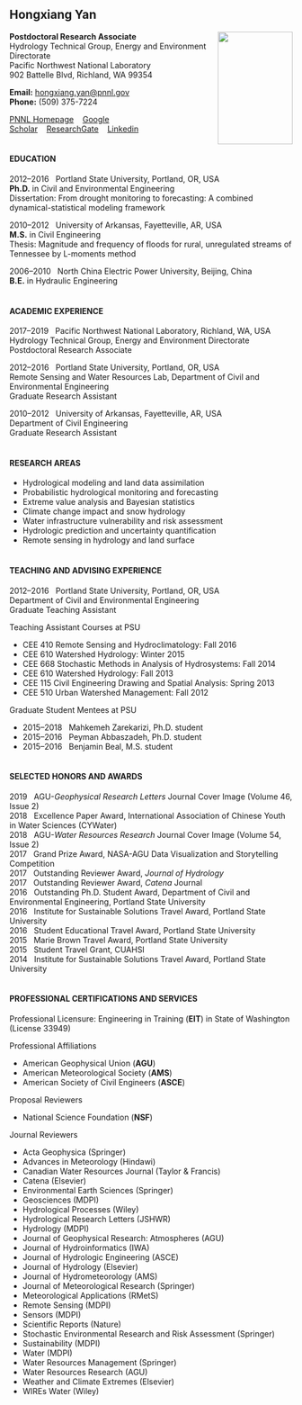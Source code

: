 ## Hongxiang Yan
<img src="https://preview.ibb.co/iJDyJy/Yan.jpg" width="133.5" height="200" align="right">

**Postdoctoral Research Associate** <br />
Hydrology Technical Group, Energy and Environment Directorate <br />
Pacific Northwest National Laboratory <br />
902 Battelle Blvd, Richland, WA 99354        

**Email:** hongxiang.yan@pnnl.gov <br />
**Phone:** (509) 375-7224

[PNNL Homepage](https://hydrology.pnnl.gov/staff/staff_info.asp?staff_num=3091)&nbsp;&nbsp;&nbsp;&nbsp;[Google Scholar](https://scholar.google.com/citations?user=d4lXobIAAAAJ&hl=en)&nbsp;&nbsp;&nbsp;&nbsp;[ResearchGate](https://www.researchgate.net/profile/Hongxiang_Yan)&nbsp;&nbsp;&nbsp;&nbsp;[Linkedin](https://www.linkedin.com/in/hongxiangyan/) <br /> <br />

#### EDUCATION

2012–2016&nbsp;&nbsp;&nbsp;Portland State University, Portland, OR, USA<br />
**Ph.D.** in Civil and Environmental Engineering<br />
Dissertation: From drought monitoring to forecasting: A combined dynamical-statistical modeling framework<br />

2010–2012&nbsp;&nbsp;&nbsp;University of Arkansas, Fayetteville, AR, USA<br />
**M.S.** in Civil Engineering<br />
Thesis: Magnitude and frequency of floods for rural, unregulated streams of Tennessee by L-moments method<br />

2006–2010&nbsp;&nbsp;&nbsp;North China Electric Power University, Beijing, China<br />
**B.E.** in Hydraulic Engineering<br /> <br />

#### ACADEMIC EXPERIENCE 

2017–2019&nbsp;&nbsp;&nbsp;Pacific Northwest National Laboratory, Richland, WA, USA<br />
Hydrology Technical Group, Energy and Environment Directorate<br />
Postdoctoral Research Associate<br />

2012–2016&nbsp;&nbsp;&nbsp;Portland State University, Portland, OR, USA<br />
Remote Sensing and Water Resources Lab, Department of Civil and Environmental Engineering<br />
Graduate Research Assistant<br />

2010–2012&nbsp;&nbsp;&nbsp;University of Arkansas, Fayetteville, AR, USA<br />
Department of Civil Engineering<br />
Graduate Research Assistant<br /><br />

#### RESEARCH AREAS
- Hydrological modeling and land data assimilation 
- Probabilistic hydrological monitoring and forecasting
- Extreme value analysis and Bayesian statistics
- Climate change impact and snow hydrology
- Water infrastructure vulnerability and risk assessment 
- Hydrologic prediction and uncertainty quantification
- Remote sensing in hydrology and land surface 
<br /><br />

#### TEACHING AND ADVISING EXPERIENCE
2012–2016&nbsp;&nbsp;&nbsp;Portland State University, Portland, OR, USA<br />
Department of Civil and Environmental Engineering<br />
Graduate Teaching Assistant

Teaching Assistant Courses at PSU
- CEE 410 Remote Sensing and Hydroclimatology: Fall 2016
- CEE 610 Watershed Hydrology: Winter 2015
- CEE 668 Stochastic Methods in Analysis of Hydrosystems: Fall 2014
- CEE 610 Watershed Hydrology: Fall 2013
- CEE 115 Civil Engineering Drawing and Spatial Analysis: Spring 2013
- CEE 510 Urban Watershed Management: Fall 2012

Graduate Student Mentees at PSU
- 2015–2018&nbsp;&nbsp;&nbsp;Mahkemeh Zarekarizi, Ph.D. student
- 2015–2016&nbsp;&nbsp;&nbsp;Peyman Abbaszadeh, Ph.D. student
- 2015–2016&nbsp;&nbsp;&nbsp;Benjamin Beal, M.S. student
<br /><br />

#### SELECTED HONORS AND AWARDS
2019&nbsp;&nbsp;&nbsp;AGU-<em>Geophysical Research Letters</em> Journal Cover Image (Volume 46, Issue 2) <br />
2018&nbsp;&nbsp;&nbsp;Excellence Paper Award, International Association of Chinese Youth in Water Sciences (CYWater) <br />
2018&nbsp;&nbsp;&nbsp;AGU-<em>Water Resources Research</em> Journal Cover Image (Volume 54, Issue 2) <br />
2017&nbsp;&nbsp;&nbsp;Grand Prize Award, NASA-AGU Data Visualization and Storytelling Competition <br />
2017&nbsp;&nbsp;&nbsp;Outstanding Reviewer Award, <em>Journal of Hydrology</em> <br />
2017&nbsp;&nbsp;&nbsp;Outstanding Reviewer Award, <em>Catena</em> Journal <br />
2016&nbsp;&nbsp;&nbsp;Outstanding Ph.D. Student Award, Department of Civil and Environmental Engineering, Portland State University <br />
2016&nbsp;&nbsp;&nbsp;Institute for Sustainable Solutions Travel Award, Portland State University <br />
2016&nbsp;&nbsp;&nbsp;Student Educational Travel Award, Portland State University <br />
2015&nbsp;&nbsp;&nbsp;Marie Brown Travel Award, Portland State University <br />
2015&nbsp;&nbsp;&nbsp;Student Travel Grant, CUAHSI <br />
2014&nbsp;&nbsp;&nbsp;Institute for Sustainable Solutions Travel Award, Portland State University <br /> <br />

#### PROFESSIONAL CERTIFICATIONS AND SERVICES 
Professional Licensure: Engineering in Training (**EIT**) in State of Washington (License 33949) 

Professional Affiliations
- American Geophysical Union (**AGU**)
- American Meteorological Society (**AMS**)
- American Society of Civil Engineers (**ASCE**) 

Proposal Reviewers
- National Science Foundation (**NSF**)

Journal Reviewers
- Acta Geophysica (Springer)
- Advances in Meteorology (Hindawi)
- Canadian Water Resources Journal (Taylor & Francis)
- Catena (Elsevier)
- Environmental Earth Sciences (Springer)
- Geosciences (MDPI)
- Hydrological Processes (Wiley)
- Hydrological Research Letters (JSHWR)
- Hydrology (MDPI)
- Journal of Geophysical Research: Atmospheres (AGU)
- Journal of Hydroinformatics (IWA)
- Journal of Hydrologic Engineering (ASCE)
- Journal of Hydrology (Elsevier)
- Journal of Hydrometeorology (AMS)
- Journal of Meteorological Research (Springer)
- Meteorological Applications (RMetS)
- Remote Sensing (MDPI)
- Sensors (MDPI)
- Scientific Reports (Nature)
- Stochastic Environmental Research and Risk Assessment (Springer)
- Sustainability (MDPI)
- Water (MDPI)
- Water Resources Management (Springer)
- Water Resources Research (AGU)
- Weather and Climate Extremes (Elsevier)
- WIREs Water (Wiley)


